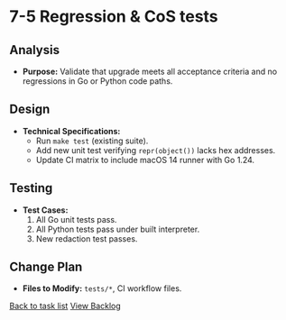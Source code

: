 # 7-5 Regression & CoS tests

## Analysis
- **Purpose:** Validate that upgrade meets all acceptance criteria and no regressions in Go or Python code paths.

## Design
- **Technical Specifications:**
  * Run `make test` (existing suite).
  * Add new unit test verifying `repr(object())` lacks hex addresses.
  * Update CI matrix to include macOS 14 runner with Go 1.24.

## Testing
- **Test Cases:**
  1. All Go unit tests pass.
  2. All Python tests pass under built interpreter.
  3. New redaction test passes.

## Change Plan
- **Files to Modify:** `tests/*`, CI workflow files.

[Back to task list](./tasks.md)
[View Backlog](../backlog.md#user-content-7) 